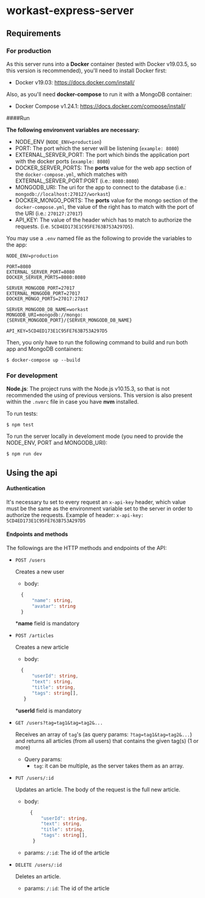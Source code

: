 # workast-express-server

## Requirements

### For production

As this server runs into a **Docker** container (tested with Docker v19.03.5, so this version is recommended), you'll need to install Docker first:

- Docker v19.03: https://docs.docker.com/install/

Also, as you'll need **docker-compose** to run it with a MongoDB container:

- Docker Compose v1.24.1: https://docs.docker.com/compose/install/

####Run

**The following environvent variables are necessary:**

- NODE_ENV (`NODE_ENV=production`) 
- PORT: The port which the server will be listening (`example: 8080`)
- EXTERNAL_SERVER_PORT: The port which binds the application port with the docker ports (`example: 8080`)
- DOCKER_SERVER_PORTS: The **ports** value for the web app section of the `docker-compose.yml`, which matches with EXTERNAL_SERVER_PORT:PORT (i.e.: `8080:8080`) 
- MONGODB_URI: The uri for the app to connect to the database (i.e.: `mongodb://localhost:270127/workast`)
- DOCKER_MONGO_PORTS: The **ports** value for the mongo section of the `docker-compose.yml`, the value of the right has to match with the port of the URI (i.e.: `270127:27017`)
- API_KEY: The value of the header which has to match to authorize the requests. (i.e. `5CD4ED173E1C95FE763B753A297D5`).

You may use a `.env` named file as the following to provide the variables to the app:

```dotenv
NODE_ENV=production

PORT=8080
EXTERNAL_SERVER_PORT=8080
DOCKER_SERVER_PORTS=8080:8080

SERVER_MONGODB_PORT=27017
EXTERNAL_MONGODB_PORT=27017
DOCKER_MONGO_PORTS=27017:27017

SERVER_MONGODB_DB_NAME=workast
MONGODB_URI=mongodb://mongo:{SERVER_MONGODB_PORT}/{SERVER_MONGODB_DB_NAME}

API_KEY=5CD4ED173E1C95FE763B753A297D5
```

Then, you only have to run the following command to build and run both app and MongoDB containers:
```
$ docker-compose up --build
```

### For development

**Node.js**: The project runs with the Node.js v10.15.3, so that is not recommended the using of previous versions.
This version is also present within the `.nvmrc` file in case you have **nvm** installed.



To run tests:

```
$ npm test
```

To run the server locally in develoment mode (you need to provide the NODE_ENV, PORT and MONGODB_URI):

```
$ npm run dev
```

## Using the api

#### Authentication

It's necessary tu set to every request an `x-api-key` header, which value must be the same as the environment variable set to the server in order to authorize the requests.
Example of header: `x-api-key: 5CD4ED173E1C95FE763B753A297D5` 

#### Endpoints and methods

The followings are the HTTP methods and endpoints of the API:

- `POST /users`

  Creates a new user

  - body:
  ```typescript
    {
        "name": string,
        "avatar": string
    }
  ```
  ***name** field is mandatory

- `POST /articles`

  Creates a new article

  - body:
  ```typescript
    {
        "userId": string,
        "text": string,
        "title": string,
        "tags": string[],
     }
  ```
  ***userId** field is mandatory

- `GET /users?tag=tag1&tag=tag2&...`
    
    Receives an array of `tag`'s (as query params: `?tag=tag1&tag=tag2&...`) and returns all articles (from all users) that contains the given tag(s) (1 or more)

    - Query params:
        - `tag`: it can be multiple, as the server takes them as an array.
- `PUT /users/:id`

  Updates an article. The body of the request is the full new article.
  
  - body:
    ```typescript
      {
          "userId": string,
          "text": string,
          "title": string,
          "tags": string[],
       }
    ```
  - params: `/:id`: The id of the article

- `DELETE /users/:id`

  Deletes an article. 
  - params: `/:id`: The id of the article



